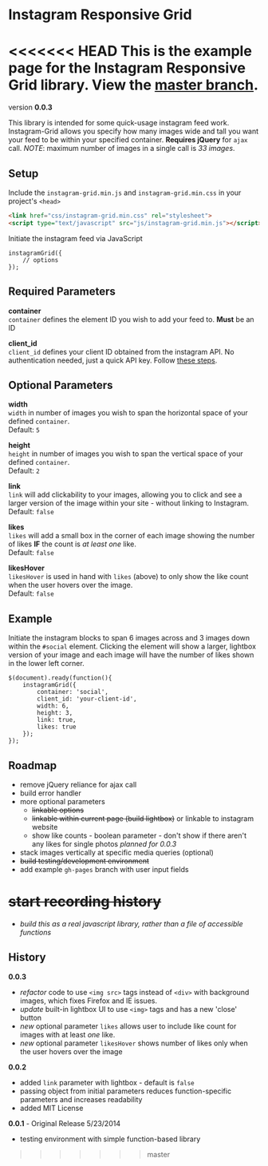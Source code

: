 Instagram Responsive Grid
=========================

<<<<<<< HEAD
This is the example page for the Instagram Responsive Grid library. View the [master branch](https://github.com/cmaseattle/instagram-grid).
=======
version **0.0.3**

This library is intended for some quick-usage instagram feed work. Instagram-Grid allows you specify how many images wide and tall you want your feed to be within your specified container. **Requires jQuery** for `ajax` call. *NOTE*: maximum number of images in a single call is *33 images*.

## Setup

Include the `instagram-grid.min.js` and `instagram-grid.min.css` in your project's `<head>`

```HTML
<link href="css/instagram-grid.min.css" rel="stylesheet">
<script type="text/javascript" src="js/instagram-grid.min.js"></script>
```

Initiate the instagram feed via JavaScript

```JS
instagramGrid({
	// options
});
```

## Required Parameters

**container**   
`container` defines the element ID you wish to add your feed to. **Must** be an ID

**client_id**   
`client_id` defines your client ID obtained from the instagram API. No authentication needed, just a quick API key. Follow [these steps](https://github.com/svmatthews/instagram-access-token-generation).

## Optional Parameters

**width**   
`width` in number of images you wish to span the horizontal space of your defined `container`.   
Default: `5`

**height**   
`height` in number of images you wish to span the vertical space of your defined `container`.   
Default: `2`

**link**   
`link` will add clickability to your images, allowing you to click and see a larger version of the image within your site - without linking to Instagram.   
Default: `false`

**likes**   
`likes` will add a small box in the corner of each image showing the number of likes **IF** the count is *at least one* like.   
Default: `false`

**likesHover**   
`likesHover` is used in hand with `likes` (above) to only show the like count when the user hovers over the image.   
Default: `false`

## Example

Initiate the instagram blocks to span 6 images across and 3 images down within the `#social` element. Clicking the element will show a larger, lightbox version of your image and each image will have the number of likes shown in the lower left corner.

```JS
$(document).ready(function(){
	instagramGrid({
		container: 'social',
		client_id: 'your-client-id',
		width: 6,
		height: 3,
		link: true,
		likes: true
	});
});
```

## Roadmap

* remove jQuery reliance for ajax call
* build error handler
* more optional parameters
	* ~~linkable options~~
	* ~~linkable within current page (build lightbox)~~ or linkable to instagram website
	* show like counts - boolean parameter - don't show if there aren't any likes for single photos *planned for 0.0.3*
* stack images vertically at specific media queries (optional)
* ~~build testing/development environment~~
* add example `gh-pages` branch with user input fields
# ~~start recording history~~
* *build this as a real javascript library, rather than a file of accessible functions*

## History

**0.0.3**

* *refactor* code to use `<img src>` tags instead of `<div>` with background images, which fixes Firefox and IE issues.
* *update* built-in lightbox UI to use `<img>` tags and has a new 'close' button
* *new* optional parameter `likes` allows user to include like count for images with at least *one* like.
* *new* optional parameter `likesHover` shows number of likes only when the user hovers over the image

**0.0.2**

* added `link` parameter with lightbox - default is `false`
* passing object from initial parameters reduces function-specific parameters and increases readability
* added MIT License

**0.0.1** - Original Release 5/23/2014

* testing environment with simple function-based library
>>>>>>> master

